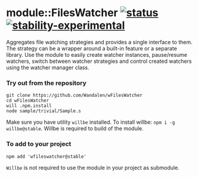 # module::FilesWatcher  [![status](https://github.com/Wandalen/wFilesWatcher/workflows/publish/badge.svg)](https://github.com/Wandalen/wFilesWatcher/actions?query=workflow%3Apublish) [![stability-experimental](https://img.shields.io/badge/stability-experimental-orange.svg)](https://github.com/emersion/stability-badges#experimental)

Aggregates file watching strategies and provides a single interface to them. The strategy can be a wrapper around a built-in feature or a separate library. Use the module to easily create watcher instances, pause/resume watchers, switch between watcher strategies and control created watchers using the watcher manager class.

### Try out from the repository

```
git clone https://github.com/Wandalen/wFilesWatcher
cd wFilesWatcher
will .npm.install
node sample/trivial/Sample.s
```

Make sure you have utility `willbe` installed. To install willbe: `npm i -g willbe@stable`. Willbe is required to build of the module.

### To add to your project
```
npm add 'wfileswatcher@stable'
```

`Willbe` is not required to use the module in your project as submodule.
